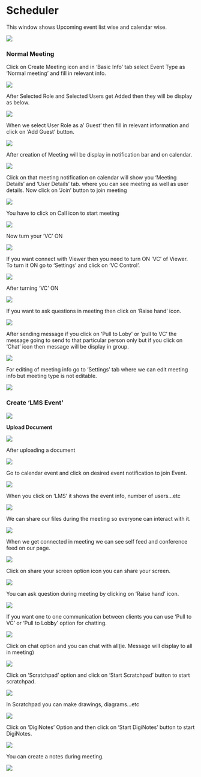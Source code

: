 # Scheduler

This window shows Upcoming event list wise and calendar wise.

![](../.gitbook/assets/image%20%28175%29.png)

###  **Normal Meeting**

Click on Create Meeting icon and in ‘Basic Info’ tab select Event Type as ‘Normal meeting’ and fill in relevant info.

![](../.gitbook/assets/image%20%28203%29.png)

After Selected Role and Selected Users get Added then they will be display as below.

![](../.gitbook/assets/image%20%28290%29.png)

When we select User Role as a’ Guest’ then fill in relevant information and click on ‘Add Guest’ button.

![](../.gitbook/assets/image%20%28171%29.png)

After creation of Meeting will be display in notification bar and on calendar.

![](../.gitbook/assets/image%20%28126%29.png)

Click on that meeting notification on calendar will show you ‘Meeting Details’ and ‘User Details’ tab. where you can see meeting as well as user details. Now click on ‘Join’ button to join meeting

![](../.gitbook/assets/image%20%28137%29.png)

You have to click on Call icon to start meeting

![](../.gitbook/assets/image%20%28162%29.png)

Now turn your ‘VC’ ON

![](../.gitbook/assets/image%20%28112%29.png)

If you want connect with Viewer then you need to turn ON ‘VC’ of Viewer. To turn it ON go to ‘Settings’ and click on ‘VC Control’.

![](../.gitbook/assets/image%20%28218%29.png)

After turning ‘VC’ ON

![](../.gitbook/assets/image%20%28115%29.png)

If you want to ask questions in meeting then click on ‘Raise hand’ icon.

![](../.gitbook/assets/image%20%28242%29.png)

After sending message if you click on ‘Pull to Loby’ or ‘pull to VC’ the message going to send to that particular person only but if you click on ‘Chat’ icon then message will be display in group.

![](../.gitbook/assets/image%20%28188%29.png)

For editing of meeting info go to ‘Settings’ tab where we can edit meeting info but meeting type is not editable.

![](../.gitbook/assets/image%20%2885%29.png)

###  **Create ‘LMS Event’**

![](../.gitbook/assets/image%20%28133%29.png)

 **Upload Document**

![](../.gitbook/assets/image%20%28228%29.png)

After uploading a document

![](../.gitbook/assets/image%20%28109%29.png)

Go to calendar event and click on desired event notification to join Event.

![](../.gitbook/assets/image%20%2876%29.png)

When you click on ‘LMS’ it shows the event info, number of users…etc

![](../.gitbook/assets/image%20%287%29.png)

We can share our files during the meeting so everyone can interact with it.

![](../.gitbook/assets/image%20%28294%29.png)

When we get connected in meeting we can see self feed and conference feed on our page.

![](../.gitbook/assets/image%20%28181%29.png)

Click on share your screen option icon you can share your screen.

![](../.gitbook/assets/image%20%28238%29.png)

You can ask question during meeting by clicking on ‘Raise hand’ icon.

![](../.gitbook/assets/image%20%28129%29.png)

If you want one to one communication between clients you can use ‘Pull to VC’ or ‘Pull to Lob**b**y’ option for chatting.

![](../.gitbook/assets/image%20%28288%29.png)

Click on chat option and you can chat with all\(ie. Message will display to all in meeting\)

![](../.gitbook/assets/image%20%28247%29.png)

Click on ‘Scratchpad’ option and click on ‘Start Scratchpad’ button to start scratchpad.

![](../.gitbook/assets/image%20%2879%29.png)

In Scratchpad you can make drawings, diagrams…etc

![](../.gitbook/assets/image%20%2867%29.png)

Click on ‘DigiNotes’ Option and then click on ‘Start DigiNotes’ button to start DigiNotes.

![](../.gitbook/assets/image%20%28101%29.png)

You can create a notes during meeting.

![](../.gitbook/assets/image%20%28265%29.png)



